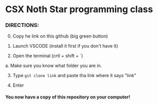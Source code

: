 # CSX Noth Star programming class

### DIRECTIONS: 

0. Copy he link on this github (big green button)

1. Launch VSCODE (install it first if you don't have it)

2. Open the terminal (crtl + shift + `)

  a. Make sure you know what folder you are in. 

3. Type `git clone link` and paste tha link where it says "link"

4. Enter

#### You now have a copy of this repository on your computer!




